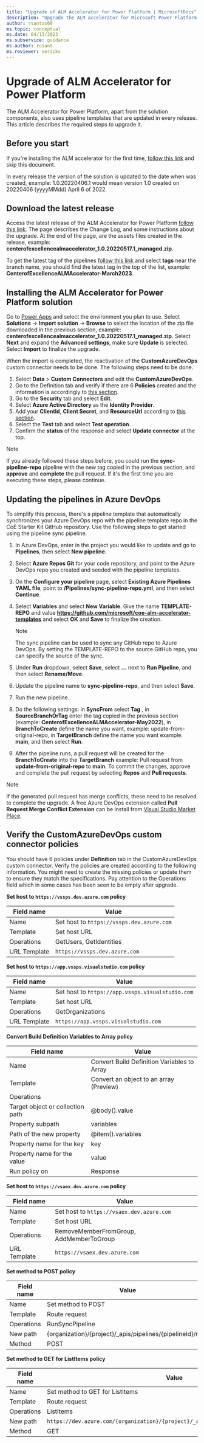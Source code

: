 ```yaml
---
title: "Upgrade of ALM Accelerator for Power Platform | MicrosoftDocs"
description: "Upgrade the ALM accelerator for Microsoft Power Platform."
author: rsantos00
ms.topic: conceptual
ms.date: 04/13/2023
ms.subservice: guidance
ms.author: rusant
ms.reviewer: sericks
---
```

# Upgrade of ALM Accelerator for Power Platform

The ALM Accelerator for Power Platform, apart from the solution components, also uses pipeline templates that are updated in every release. This article describes the required steps to upgrade it.

## Before you start

If you're installing the ALM accelerator for the first time, [follow this link](/power-platform/guidance/coe/setup-almacceleratorpowerplatform) and skip this document.

In every release the version of the solution is updated to the date when was created, example: 1.0.20220406.1 would mean version 1.0 created on 20220406 (yyyyMMdd) April 6 of 2022.

## Download the latest release

Access the latest release of the ALM Accelerator for Power Platform [follow this link](https://github.com/microsoft/coe-starter-kit/releases/latest). The page describes the Change Log, and some instructions about the upgrade. At the end of the page, are the assets files created in the release, example: **centerofexcellencealmaccelerator_1.0.20220517.1_managed.zip**.

To get the latest tag of the pipelines [follow this link](https://github.com/microsoft/coe-alm-accelerator-templates) and select **tags** near the branch name, you should find the latest tag in the top of the list, example: **CenterofExcellenceALMAccelerator-March2023**.

## Installing the ALM Accelerator for Power Platform solution

Go to [Power Apps](https://make.powerapps.com) and select the environment you plan to use. Select **Solutions** -> **Import solution** -> **Browse** to select the location of the zip file downloaded in the previous section, example: **centerofexcellencealmaccelerator_1.0.20220517.1_managed.zip**. Select **Next** and expand the **Advanced settings**, make sure **Update** is selected. Select **Import** to finalize the upgrade.

When the import is completed, the reactivation of the **CustomAzureDevOps** custom connector needs to be done. The following steps need to be done.

1. Select **Data** > **Custom Connectors** and edit the **CustomAzureDevOps**.
2. Go to the Definition tab and verify if there are 6 **Policies** created and the information is accordingly to [this section](/power-platform/guidance/alm-accelerator/setup-upgrade-configuration#verify-the-customazuredevops-custom-connector-policies).
3. Go to the **Security** tab and select **Edit**.
4. Select **Azure Active Directory** as the **Identity Provider**.
5. Add your **ClientId**, **Client Secret**, and **ResourceUrl** according to [this section](/power-platform/guidance/alm-accelerator/setup-components-manually#configure-the-devops-custom-connector).
6. Select the **Test** tab and select **Test operation**.
7. Confirm the **status** of the response and select **Update connector** at the top.

> [!NOTE]
> If you already followed these steps before, you could run the **sync-pipeline-repo** pipeline with the new tag copied in the previous section, and **approve** and **complete** the pull request.
If it's the first time you are executing these steps, please continue.

## Updating the pipelines in Azure DevOps

To simplify this process, there's a pipeline template that automatically synchronizes your Azure DevOps repo with the pipeline template repo in the CoE Starter Kit GitHub repository. Use the following steps to get started using the pipeline sync pipeline.

1. In Azure DevOps, enter in the project you would like to update and go to **Pipelines**, then select **New pipeline**.

1. Select **Azure Repos Git** for your code repository, and point to the Azure DevOps repo you created and seeded with the pipeline templates.

1. On the **Configure your pipeline** page, select **Existing Azure Pipelines YAML file**, point to **/Pipelines/sync-pipeline-repo.yml**, and then select **Continue**.

1. Select **Variables** and select **New Variable**. Give the name **TEMPLATE-REPO** and value **<https://github.com/microsoft/coe-alm-accelerator-templates>** and select **OK** and **Save** to finalize the creation.

   > [!NOTE]
   > The sync pipeline can be used to sync any GitHub repo to Azure DevOps. By setting the TEMPLATE-REPO to the source GitHub repo, you can specify the source of the sync.

1. Under **Run** dropdown, select **Save**, select **...** next to **Run Pipeline**, and then select **Rename/Move**.

1. Update the pipeline name to **sync-pipeline-repo**, and then select **Save**.

1. Run the new pipeline.

1. Do the following settings: in **SyncFrom** select **Tag** , in **SourceBranchOrTag** enter the tag copied in the previous section (example: **CenterofExcellenceALMAccelerator-May2022**), in  **BranchToCreate** define the name you want, example: update-from-original-repo, in **TargetBranch** define the name you want example: **main**, and then select **Run**.

1. After the pipeline runs, a pull request will be created for the **BranchToCreate** into the **TargetBranch** example: Pull request from **update-from-original-repo** to **main**. To commit the changes, approve and complete the pull request by selecting **Repos** and **Pull requests**.

> [!NOTE]
> If the generated pull request has merge conflicts, these need to be resolved to complete the upgrade. A free Azure DevOps extension called **Pull Request Merge Conflict Extension** can be install from [Visual Studio Market Place](https://marketplace.visualstudio.com/items?itemName=ms-devlabs.conflicts-tab).

## Verify the CustomAzureDevOps custom connector policies

You should have 6 policies under **Definition** tab in the CustomAzureDevOps custom connector. Verify the policies are created according to the following information. You might need to create the missing policies or update them to ensure they match the specifications. Pay attention to the Operations field which in some cases has been seen to be empty after upgrade.

**Set host to `https://vssps.dev.azure.com` policy**

| **Field name**         | **Value**   |
|-------------------|-------------------|
| Name     | Set host to `https://vssps.dev.azure.com`|
| Template| Set host URL
| Operations | GetUsers, GetIdentities
| URL Template | `https://vssps.dev.azure.com`

**Set host to `https://app.vssps.visualstudio.com` policy**

| **Field name**         | **Value**   |
|-------------------|-------------------|
| Name     | Set host to `https://app.vssps.visualstudio.com` |
| Template| Set host URL |
| Operations | GetOrganizations |
| URL Template | `https://app.vssps.visualstudio.com` |

**Convert Build Definition Variables to Array policy**

| **Field name**         | **Value**   |
|-------------------|-------------------|
| Name     | Convert Build Definition Variables to Array |
| Template| Convert an object to an array (Preview) |
| Operations | |
| Target object or collection path | @body().value |
| Property subpath | variables |
| Path of the new property | @item().variables |
| Property name for the key | key |
| Property name for the value | value |
| Run policy on | Response |

**Set host to `https://vsaex.dev.azure.com` policy**

| **Field name**         | **Value**   |
|-------------------|-------------------|
| Name     | Set host to `https://vsaex.dev.azure.com`|
| Template| Set host URL
| Operations | RemoveMemberFromGroup, AddMemberToGroup
| URL Template | `https://vsaex.dev.azure.com`

**Set method to POST policy**

| **Field name**         | **Value**   |
|-------------------|-------------------|
| Name     | Set method to POST |
| Template| Route request
| Operations | RunSyncPipeline
| New path | {organization}/{project}/_apis/pipelines/{pipelineId}/runs
| Method | POST

**Set method to GET for ListItems policy**

| **Field name**         | **Value**   |
|-------------------|-------------------|
| Name     | Set method to GET for ListItems |
| Template| Route request
| Operations | ListItems
| New path | `https://dev.azure.com/{organization}/{project}/_apis/git/repositories/{repo}/items`
| Method | GET
